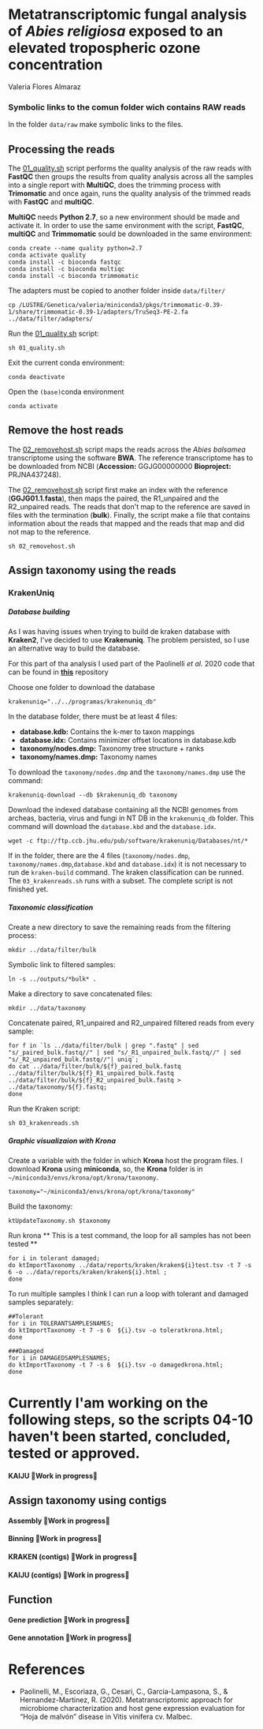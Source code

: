 # Metatranscriptomic fungal analysis of *Abies religiosa* exposed to an elevated tropospheric ozone concentration
Valeria Flores Almaraz


### **Symbolic links to the comun folder wich contains RAW reads**

In the folder `data/raw` make symbolic links to the files.


## **Processing the reads** 

The [01_quality.sh](./01_quality,sh) script performs the quality analysis of the raw reads with **FastQC** then groups the results from quality analysis across all the samples into a single report  with **MultiQC**, does the trimming process with **Trimomatic** and once again, runs the quality analysis of the trimmed reads with **FastQC** and **multiQC**.

**MultiQC** needs **Python 2.7**, so a new environment should be made and activate it. In order to use the same environment with the script, **FastQC**, **multiQC** and **Trimmomatic** sould be downloaded in the same environment:

```
conda create --name quality python=2.7
conda activate quality
conda install -c bioconda fastqc 
conda install -c bioconda multiqc
conda install -c bioconda trimmomatic
```

The adapters must be copied to another folder inside `data/filter/`

```
cp /LUSTRE/Genetica/valeria/miniconda3/pkgs/trimmomatic-0.39-1/share/trimmomatic-0.39-1/adapters/TruSeq3-PE-2.fa ../data/filter/adapters/
```

Run the [01_quality,sh](./01_quality,sh) script:

```
sh 01_quality.sh
```

Exit the current conda environment:

```
conda deactivate
```

Open the `(base)`conda environment

```
conda activate
```

## **Remove the host reads** 

The [02_removehost.sh](./02_removehost.sh) script maps the reads across the *Abies balsamea* transcriptome using the software **BWA**. The reference transcriptome has to be downloaded from NCBI (**Accession:** GGJG00000000 **Bioproject:** PRJNA437248). 

The [02_removehost.sh](./02_removehost.sh) script first make an index with the reference (**GGJG01.1.fasta**), then maps the paired, the R1_unpaired and the R2_unpaired reads. The reads that don't map to the reference are saved in files with the termination (**bulk**). Finally, the script make a file that contains information about the reads that mapped and the reads that map and did not map to the reference.

```
sh 02_removehost.sh
```
## **Assign taxonomy using the reads**

### KrakenUniq

##### Database building


As I was having issues when trying to build de kraken database with **Kraken2**, I've decided to use **Krakenuniq**. The problem persisted, so I use an alternative way to build the database.

For this part of tha analysis I used part of the Paolinelli *et al.* 2020 code that can be found in [**this**](https://bitbucket.org/quetjaune/rnaseq_malbec_082018/src/master/Malbec_metatranscriptomic_analysis.md) repository

Choose one folder to download the database
```
krakenuniq="../../programas/krakenuniq_db"
```
In the database folder, there must be at least 4 files:
* **database.kdb:** Contains the k-mer to taxon mappings
* **database.idx:** Contains minimizer offset locations in database.kdb
* **taxonomy/nodes.dmp:** Taxonomy tree structure + ranks
* **taxonomy/names.dmp:** Taxonomy names


To download the `taxonomy/nodes.dmp` and the `taxonomy/names.dmp` use the command:

```
krakenuniq-download --db $krakenuniq_db taxonomy
```

Download the indexed database containing all the NCBI genomes from archeas, bacteria, virus and fungi in NT DB in the `krakenuniq_db` folder. This command will download the `database.kbd` and the `database.idx`.

```
wget -c ftp://ftp.ccb.jhu.edu/pub/software/krakenuniq/Databases/nt/*
```

If in the folder, there are the 4 files (`taxonomy/nodes.dmp`, `taxonomy/names.dmp`,`database.kbd` and `database.idx`) it is not necessary to run de `kraken-build` command. The kraken classification can be runned. The `03_krakenreads.sh` runs with a subset. The complete script is not finished yet. 

##### Taxonomic classification

Create a new directory to save the remaining reads from the filtering process:

```
mkdir ../data/filter/bulk
```

Symbolic link to filtered samples:

```
ln -s ../outputs/*bulk* .
```

Make a directory to save concatenated files:

```
mkdir ../data/taxonomy
```


Concatenate paired, R1_unpaired and R2_unpaired filtered reads from every sample:

```
for f in `ls ../data/filter/bulk | grep ".fastq" | sed "s/_paired_bulk.fastq//" | sed "s/_R1_unpaired_bulk.fastq//" | sed "s/_R2_unpaired_bulk.fastq//"| uniq`;
do cat ../data/filter/bulk/${f}_paired_bulk.fastq ../data/filter/bulk/${f}_R1_unpaired_bulk.fastq ../data/filter/bulk/${f}_R2_unpaired_bulk.fastq > ../data/taxonomy/${f}.fastq;
done
```

Run the Kraken script:

```
sh 03_krakenreads.sh
```

##### Graphic visualizaion with **Krona**

Create a variable with the folder in which **Krona** host the program files. I download **Krona** using **miniconda**, so, the **Krona** folder is in `~/miniconda3/envs/krona/opt/krona/taxonomy`.

```
taxonomy="~/miniconda3/envs/krona/opt/krona/taxonomy"
```
Build the taxonomy:

```
ktUpdateTaxonomy.sh $taxonomy
```

Run krona ** This is a test command, the loop for all samples has not been tested **


```
for i in tolerant damaged;
do ktImportTaxonomy ../data/reports/kraken/kraken${i}test.tsv -t 7 -s 6 -o ../data/reports/kraken/kraken${i}.html ;
done
```
To run multiple samples I think I can run a loop with tolerant and damaged samples separately:

```
##Tolerant
for i in TOLERANTSAMPLESNAMES;
do ktImportTaxonomy -t 7 -s 6  ${i}.tsv -o toleratkrona.html;
done

###Damaged
for i in DAMAGEDSAMPLESNAMES;
do ktImportTaxonomy -t 7 -s 6  ${i}.tsv -o damagedkrona.html;
done
```

# Currently I'am working on the following steps, so the scripts 04-10 haven't been started, concluded, tested or approved.

#### KAIJU :construction:Work in progress:construction:

## **Assign taxonomy using contigs**
#### Assembly :construction:Work in progress:construction:
#### Binning :construction:Work in progress:construction:
#### KRAKEN (contigs) :construction:Work in progress:construction:
#### KAIJU (contigs) :construction:Work in progress:construction:

## **Function**
#### Gene prediction :construction:Work in progress:construction:
#### Gene annotation :construction:Work in progress:construction:

# References

*  Paolinelli, M., Escoriaza, G., Cesari, C., Garcia-Lampasona, S., & Hernandez-Martinez, R. (2020). Metatranscriptomic approach for microbiome characterization and host gene expression evaluation for “Hoja de malvón” disease in Vitis vinifera cv. Malbec.

